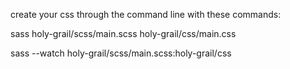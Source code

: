 create your css through the command line with these commands:

sass holy-grail/scss/main.scss holy-grail/css/main.css

sass --watch  holy-grail/scss/main.scss:holy-grail/css